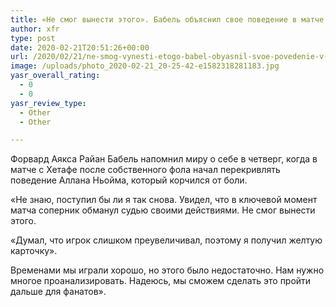 ```yaml
---
title: «Не смог вынести этого». Бабель объяснил свое поведение в матче с Хетафе
author: xfr
type: post
date: 2020-02-21T20:51:26+00:00
url: /2020/02/21/ne-smog-vynesti-etogo-babel-obyasnil-svoe-povedenie-v-matche-s-hetafe/
image: /uploads/photo_2020-02-21_20-25-42-e1582318281183.jpg
yasr_overall_rating:
  - 0
  - 0
yasr_review_type:
  - Other
  - Other

---
```

Форвард Аякса Райан Бабель напомнил миру о себе в четверг, когда в матче с Хетафе после собственного фола начал перекривлять  поведение Аллана Ньойма, который корчился от боли.

«Не знаю, поступил бы ли я так снова. Увидел, что в ключевой момент матча соперник обманул судью своими действиями. Не смог вынести этого.

«Думал, что игрок слишком преувеличивал, поэтому я получил желтую карточку».

Временами мы играли хорошо, но этого было недостаточно. Нам нужно многое проанализировать. Надеюсь, мы сможем сделать это пройти дальше для фанатов».